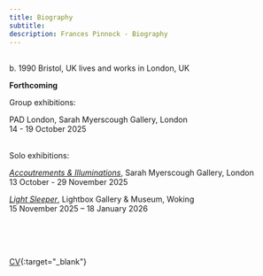 ```yaml
---
title: Biography
subtitle: 
description: Frances Pinnock - Biography
---  
```

<br/>  
b. 1990 Bristol, UK  
lives and works in London, UK  
<br/>  


**Forthcoming**  

Group exhibitions:  

PAD London, Sarah Myerscough Gallery, London  
14 - 19 October 2025  
<br/>  

Solo exhibitions:  

_[Accoutrements & Illuminations](https://www.sarahmyerscough.com/exhibitions/70-frances-pinnock-accoutrements-illuminations/)_, Sarah Myerscough Gallery, London  
13 October - 29 November 2025  

_[Light Sleeper](https://www.thelightbox.org.uk/whats-on/frances-pinnock-light-sleeper)_, Lightbox Gallery & Museum, Woking  
15 November 2025 – 18 January 2026  
<br/>  

<br/>  
<br/>  



[CV](cv.pdf){:target="_blank"}  
<br/>






   
 




 









  










 



  










 











